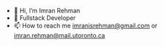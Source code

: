 - 👋 Hi, I’m Imran Rehman
- 👀 Fullstack Developer
- 📫 How to reach me imranisrehman@gmail.com or imran.rehman@mail.utoronto.ca
  





